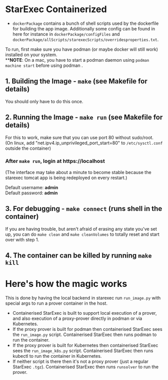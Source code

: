 # StarExec Containerized

- `dockerPackage` contains a
bunch of shell scripts used by the dockerfile for building the app image.
Additionally some config can be found in here for instance in `dockerPackage/configFiles` and `dockerPackage/allScripts/starexecScripts/overridesproperties.txt`.


To run, first make sure you have podman (or maybe docker will still work) installed on your system.<br>
**__NOTE__: On a mac, you have to start a podman daemon using
`podman machine start` before using podman .

## 1. Building the Image - `make` (see Makefile for details)
You should only have to do this once.
## 2. Running the Image - `make run` (see Makefile for details)
For this to work, make sure that you can use port 80 without sudo/root.<br>
(On linux, add "net.ipv4.ip_unprivileged_port_start=80" to `/etc/sysctl.conf` outside the container)


### After `make run`, login at https://localhost
(The interface may take about a minute to become stable because
the starexec tomcat app is being redeployed on every restart.)

Default username: **admin**<br>
Default password: **admin**


## 3. For debugging - `make connect` (runs shell in the container)
If you are having trouble, but aren't afraid of erasing any state you've
set up, you can do `make clean` and `make cleanVolumes` to totally reset
and start over with step 1.

## 4. The container can be killed by running `make kill`

# Here's how the magic works
This is done by having the local backend in starexec run `run_image.py` with special args to 
run a prover container in the host.

- Containerised StarExec is built to support local execution of a prover, and also execution 
  of a proxy-prover directly in podman or via Kubernetes.
- If the proxy prover is built for podman then containerised StarExec sees the 
  `run_image.py` script.
  Containerised StarExec then runs podman to run the container.
- If the proxy prover is built for Kubernetes then containerised StarExec sees the 
  `run_image_k8s.py` script.
  Containerised StarExec then runs kubectl to run the container in Kubernetes.
- If neither script is there then it's not a proxy prover (just a regular StarExec `.tgz`).
  Containerised StarExec then runs `runsolver` to run the prover.

